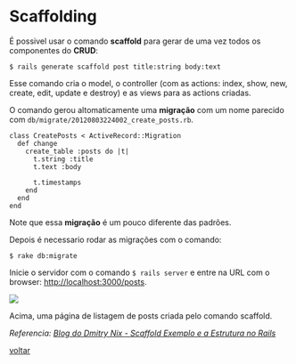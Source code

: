 # Scaffolding

É possivel usar o comando **scaffold** para gerar de uma vez todos os componentes do **CRUD**:

```$ rails generate scaffold post title:string body:text```

Esse comando cria o model, o controller (com as actions: index, show, new, create, edit, update e destroy) e as views para as actions criadas.

O comando gerou altomaticamente uma **migração** com um nome parecido com ```db/migrate/20120803224002_create_posts.rb```.

	class CreatePosts < ActiveRecord::Migration
	  def change
	    create_table :posts do |t|
	      t.string :title
	      t.text :body
	
	      t.timestamps
	    end
	  end
	end

Note que essa **migração** é um pouco diferente das padrões.

Depois é necessario rodar as migrações com o comando:

```$ rake db:migrate```

Inicie o servidor com o comando ```$ rails server``` e entre na URL com o browser: [http://localhost:3000/posts](http://localhost:3000/posts).

<img src="imgs/exemplo_scaffolding.jpg" class="img-polaroid">

Acima, uma página de listagem de posts criada pelo comando scaffold.

*Referencia: [Blog do Dmitry Nix - Scaffold Exemplo e a Estrutura no Rails](http://blog.dmitrynix.com/scaffold-exemplo-e-a-estrutura-no-rails/)*

<a class="btn btn-mini" href="readme.md">voltar</a>